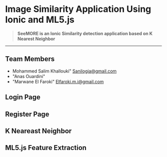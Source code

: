 # Image Similarity Application Using Ionic and ML5.js

<blockquote>
  <b>SeeMORE is an Ionic Similarity detection application based on K Nearest Neighbor </b>
</blockquote>
<hr>

## Team Members

* Mohammed Salim Khallouki" Sanilogia@gmail.com
* "Anas Ouardini"           
* "Marwane El Faroki"       Elfaroki.m.i@gmail.com

## Login Page

## Register Page

## K Neareast Neighbor

## ML5.js Feature Extraction
